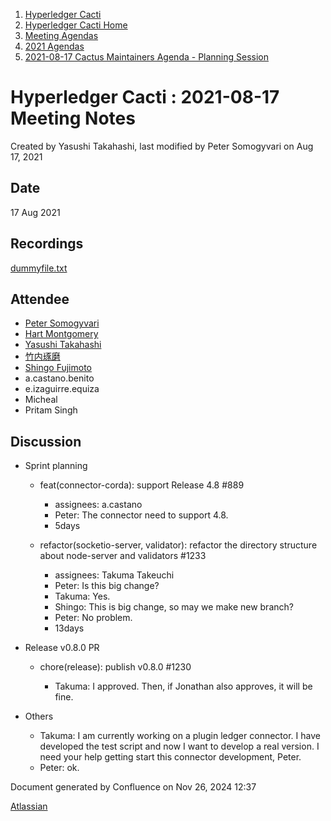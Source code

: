 1. [Hyperledger Cacti](index.html)
2. [Hyperledger Cacti Home](Hyperledger-Cacti-Home_20414469.html)
3. [Meeting Agendas](Meeting-Agendas_20414488.html)
4. [2021 Agendas](2021-Agendas_20414860.html)
5. [2021-08-17 Cactus Maintainers Agenda - Planning Session](2021-08-17-Cactus-Maintainers-Agenda---Planning-Session_20415168.html)

# Hyperledger Cacti : 2021-08-17 Meeting Notes

Created by Yasushi Takahashi, last modified by Peter Somogyvari on Aug 17, 2021

## Date

17 Aug 2021

## Recordings

[dummyfile.txt](attachments/20415168/20415172.txt)

## Attendee

- [Peter Somogyvari](https://lf-hyperledger.atlassian.net/wiki/people/557058:cae262a4-be99-4f5e-a36e-bf20a5c795f2?ref=confluence)
- [Hart Montgomery](https://lf-hyperledger.atlassian.net/wiki/people/712020:86f447c0-86dc-43b3-ac03-6a31923bbb84?ref=confluence)
- [Yasushi Takahashi](https://lf-hyperledger.atlassian.net/wiki/people/712020:f5c6f8a6-cbbb-4289-b94b-75a61d6ae0b4?ref=confluence)
- [竹内琢磨](https://lf-hyperledger.atlassian.net/wiki/people/70121:99daf5c8-226c-43d4-9f24-0a46a0546192?ref=confluence)
- [Shingo Fujimoto](https://lf-hyperledger.atlassian.net/wiki/people/712020:14e583f1-56ad-4e76-a373-78870fbd000f?ref=confluence)
- a.castano.benito
- e.izaguirre.equiza
- Micheal
- Pritam Singh

## Discussion

- Sprint planning
  
  - feat(connector-corda): support Release 4.8 #889
    
    - assignees: a.castano
    - Peter: The connector need to support 4.8.
    - 5days
  - refactor(socketio-server, validator): refactor the directory structure about node-server and validators #1233
    
    - assignees: Takuma Takeuchi
    - Peter: Is this big change?
    - Takuma: Yes.
    - Shingo: This is big change, so may we make new branch?
    - Peter: No problem.
    - 13days
- Release v0.8.0 PR
  
  - chore(release): publish v0.8.0 #1230
    
    - Takuma: I approved. Then, if Jonathan also approves, it will be fine.
- Others
  
  - Takuma: I am currently working on a plugin ledger connector. I have developed the test script and now I want to develop a real version. I need your help getting start this connector development, Peter.
  - Peter: ok.

Document generated by Confluence on Nov 26, 2024 12:37

[Atlassian](http://www.atlassian.com/)
